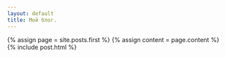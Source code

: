 ```yaml
---
layout: default
title: Мой блог.
---
```


{% assign page = site.posts.first %}
{% assign content = page.content %}
{% include post.html %}
